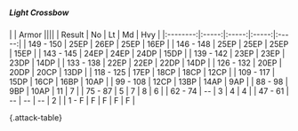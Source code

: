 ##### Light Crossbow

|      |   Armor   ||||
|   Result   |   No   |   Lt   |   Md   |   Hvy   |
|:--------:|:-----:|:-----:|:-----:|:-----:|
| 149 - 150 | 25EP | 26EP | 25EP | 16EP |
| 146 - 148 | 25EP | 25EP | 25EP | 15EP |
| 143 - 145 | 24EP | 24EP | 24DP | 15DP |
| 139 - 142 | 23EP | 23EP | 23DP | 14DP |
| 133 - 138 | 22EP | 22EP | 22DP | 14DP |
| 126 - 132 | 20EP | 20DP | 20CP | 13DP |
| 118 - 125 | 17EP | 18CP | 18CP | 12CP |
| 109 - 117 | 15DP | 16CP | 16BP | 10AP |
| 99 - 108 | 12CP | 13BP | 14AP | 9AP |
| 88 - 98 | 9BP | 10AP | 11 | 7 |
| 75 - 87 | 5 | 7 | 8 | 6 |
| 62 - 74 | --  | 3 | 4 | 4 |
| 47 - 61 | --  | --  | --  | 2 |
| 1 - F | F | F | F | F |

{.attack-table}

